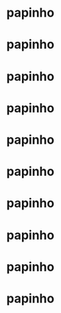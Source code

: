 # papinho
# papinho
# papinho
# papinho
# papinho
# papinho
# papinho
# papinho
# papinho
# papinho
